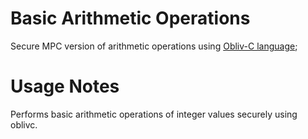 # Basic Arithmetic Operations 
Secure MPC version of arithmetic operations using [Obliv-C language](http://www.oblivc.org);

# Usage Notes
Performs basic arithmetic operations of integer values securely using oblivc.
